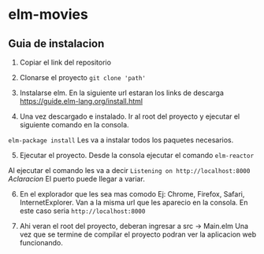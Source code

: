 # elm-movies

## Guia de instalacion

1. Copiar el link del repositorio

2. Clonarse el proyecto `git clone 'path'`

3. Instalarse elm. En la siguiente url estaran los links de descarga  https://guide.elm-lang.org/install.html

4. Una vez descargado e instalado. Ir al root del proyecto y ejecutar el siguiente comando en la consola.

`elm-package install` Les va a instalar todos los paquetes necesarios.

5. Ejecutar el proyecto. Desde la consola ejecutar el comando `elm-reactor`

Al ejecutar el comando les va a decir `Listening on http://localhost:8000`  
*Aclaracion* El puerto puede llegar a variar.

6. En el explorador que les sea mas comodo Ej: Chrome, Firefox, Safari, InternetExplorer. Van a la misma url que les aparecio en la consola. En este caso seria `http://localhost:8000`

7. Ahi veran el root del proyecto, deberan ingresar a src -> Main.elm Una vez que se termine de compilar el proyecto podran ver la aplicacion web funcionando.
